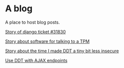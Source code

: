 # A blog

A place to host blog posts.

[Story of django ticket #31830](/django-ticket-31830)

[Story about software for talking to a TPM](/tpm2-tools-sign-rsa-pss)

[Story about the time I made DDT a tiny bit less insecure](./ddt-hmac)

[Use DDT with AJAX endpoints](./ddt-not-html.md)
